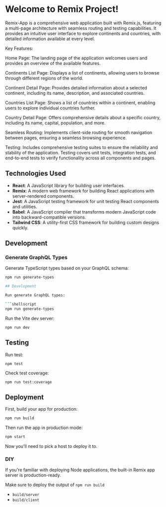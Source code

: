 # Welcome to Remix Project!

Remix-App is a comprehensive web application built with Remix.js, featuring a multi-page architecture with seamless routing and testing capabilities. It provides an intuitive user interface to explore continents and countries, with detailed information available at every level.

Key Features:

Home Page: The landing page of the application welcomes users and provides an overview of the available features.

Continents List Page: Displays a list of continents, allowing users to browse through different regions of the world.

Continent Detail Page: Provides detailed information about a selected continent, including its name, description, and associated countries.

Countries List Page: Shows a list of countries within a continent, enabling users to explore individual countries further.

Country Detail Page: Offers comprehensive details about a specific country, including its name, capital, population, and more.

Seamless Routing: Implements client-side routing for smooth navigation between pages, ensuring a seamless browsing experience.

Testing: Includes comprehensive testing suites to ensure the reliability and stability of the application. Testing covers unit tests, integration tests, and end-to-end tests to verify functionality across all components and pages.


## Technologies Used

- **React**: A JavaScript library for building user interfaces.
- **Remix**: A modern web framework for building React applications with server-rendered components.
- **Jest**: A JavaScript testing framework for unit testing React components and utilities.
- **Babel**: A JavaScript compiler that transforms modern JavaScript code into backward-compatible versions.
- **Tailwind CSS**: A utility-first CSS framework for building custom designs quickly.

## Development

### Generate GraphQL Types

Generate TypeScript types based on your GraphQL schema:

```bash
npm run generate-types

## Development

Run generate GraphQL types:

```shellscript
npm run generate-types
```

Run the Vite dev server:

```shellscript
npm run dev
```

## Testing

Run test:

```shellscript
npm test
```

Check test coverage:

```shellscript
npm run test:coverage 
```


## Deployment

First, build your app for production:

```sh
npm run build
```

Then run the app in production mode:

```sh
npm start
```

Now you'll need to pick a host to deploy it to.

### DIY

If you're familiar with deploying Node applications, the built-in Remix app server is production-ready.

Make sure to deploy the output of `npm run build`

- `build/server`
- `build/client`
